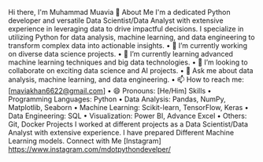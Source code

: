 Hi there, I'm Muhammad Muavia 👋
About Me
I'm a dedicated Python developer and versatile Data Scientist/Data Analyst with extensive experience in leveraging data to drive impactful decisions. I specialize in utilizing Python for data analysis, machine learning, and data engineering to transform complex data into actionable insights.
•	🔭 I’m currently working on diverse data science projects.
•	🌱 I’m currently learning advanced machine learning techniques and big data technologies.
•	👯 I’m looking to collaborate on exciting data science and AI projects.
•	💬 Ask me about data analysis, machine learning, and data engineering.
•	📫 How to reach me: [maviakhan6622@gmail.com]
•	😄 Pronouns: [He/Him]
Skills
•	Programming Languages: Python
•	Data Analysis: Pandas, NumPy, Matplotlib, Seaborn
•	Machine Learning: Scikit-learn, TensorFlow, Keras
•	Data Engineering: SQL
•	Visualization: Power BI, Advance Excel
•	Others: Git, Docker
Projects
I worked at different projects as a Data Scientist/Data Analyst with extensive experience. I have prepared Different Machine Learning models.
Connect with Me
[Instagram] https://www.instagram.com/mdotpythondevelper/

